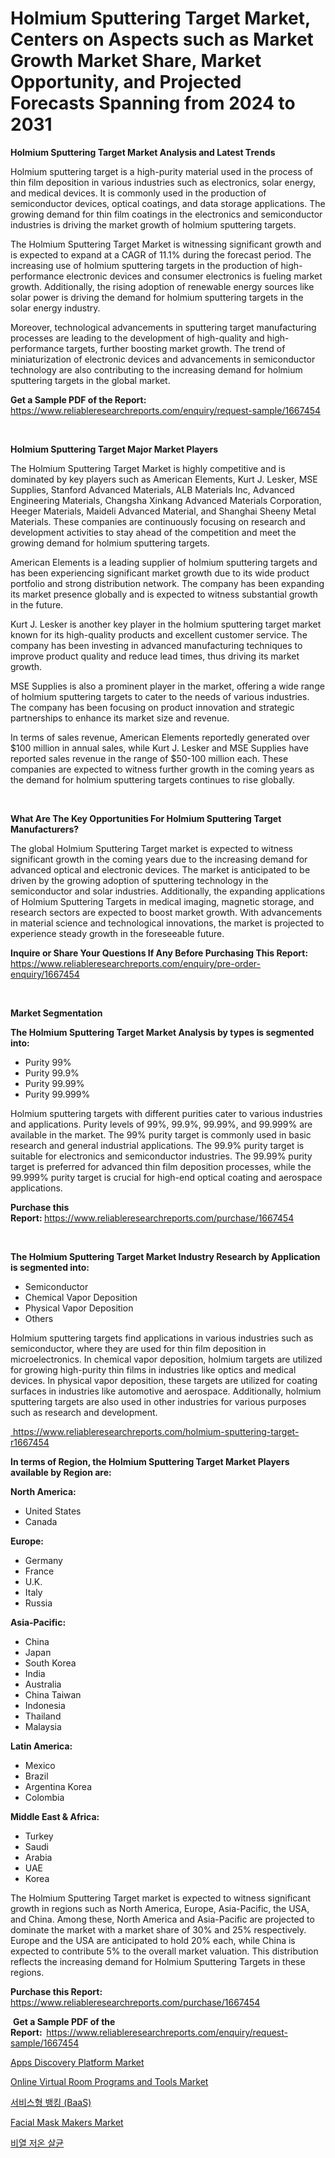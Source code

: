 <p><h1>Holmium Sputtering Target Market, Centers on Aspects such as Market Growth Market Share, Market Opportunity, and Projected Forecasts Spanning from 2024 to 2031</h1></p><p><strong>Holmium Sputtering Target Market Analysis and Latest Trends</strong></p>
<p><p>Holmium sputtering target is a high-purity material used in the process of thin film deposition in various industries such as electronics, solar energy, and medical devices. It is commonly used in the production of semiconductor devices, optical coatings, and data storage applications. The growing demand for thin film coatings in the electronics and semiconductor industries is driving the market growth of holmium sputtering targets.</p><p>The Holmium Sputtering Target Market is witnessing significant growth and is expected to expand at a CAGR of 11.1% during the forecast period. The increasing use of holmium sputtering targets in the production of high-performance electronic devices and consumer electronics is fueling market growth. Additionally, the rising adoption of renewable energy sources like solar power is driving the demand for holmium sputtering targets in the solar energy industry.</p><p>Moreover, technological advancements in sputtering target manufacturing processes are leading to the development of high-quality and high-performance targets, further boosting market growth. The trend of miniaturization of electronic devices and advancements in semiconductor technology are also contributing to the increasing demand for holmium sputtering targets in the global market.</p></p>
<p><strong>Get a Sample PDF of the Report:&nbsp;</strong> <a href="https://www.reliableresearchreports.com/enquiry/request-sample/1667454">https://www.reliableresearchreports.com/enquiry/request-sample/1667454</a></p>
<p>&nbsp;</p>
<p><strong>Holmium Sputtering Target Major Market Players</strong></p>
<p><p>The Holmium Sputtering Target Market is highly competitive and is dominated by key players such as American Elements, Kurt J. Lesker, MSE Supplies, Stanford Advanced Materials, ALB Materials Inc, Advanced Engineering Materials, Changsha Xinkang Advanced Materials Corporation, Heeger Materials, Maideli Advanced Material, and Shanghai Sheeny Metal Materials. These companies are continuously focusing on research and development activities to stay ahead of the competition and meet the growing demand for holmium sputtering targets.</p><p>American Elements is a leading supplier of holmium sputtering targets and has been experiencing significant market growth due to its wide product portfolio and strong distribution network. The company has been expanding its market presence globally and is expected to witness substantial growth in the future.</p><p>Kurt J. Lesker is another key player in the holmium sputtering target market known for its high-quality products and excellent customer service. The company has been investing in advanced manufacturing techniques to improve product quality and reduce lead times, thus driving its market growth.</p><p>MSE Supplies is also a prominent player in the market, offering a wide range of holmium sputtering targets to cater to the needs of various industries. The company has been focusing on product innovation and strategic partnerships to enhance its market size and revenue.</p><p>In terms of sales revenue, American Elements reportedly generated over $100 million in annual sales, while Kurt J. Lesker and MSE Supplies have reported sales revenue in the range of $50-100 million each. These companies are expected to witness further growth in the coming years as the demand for holmium sputtering targets continues to rise globally.</p></p>
<p>&nbsp;</p>
<p><strong>What Are The Key Opportunities For Holmium Sputtering Target Manufacturers?</strong></p>
<p><p>The global Holmium Sputtering Target market is expected to witness significant growth in the coming years due to the increasing demand for advanced optical and electronic devices. The market is anticipated to be driven by the growing adoption of sputtering technology in the semiconductor and solar industries. Additionally, the expanding applications of Holmium Sputtering Targets in medical imaging, magnetic storage, and research sectors are expected to boost market growth. With advancements in material science and technological innovations, the market is projected to experience steady growth in the foreseeable future.</p></p>
<p><strong>Inquire or Share Your Questions If Any Before Purchasing This Report:</strong> <a href="https://www.reliableresearchreports.com/enquiry/pre-order-enquiry/1667454">https://www.reliableresearchreports.com/enquiry/pre-order-enquiry/1667454</a></p>
<p>&nbsp;</p>
<p><strong>Market Segmentation</strong></p>
<p><strong>The Holmium Sputtering Target Market Analysis by types is segmented into:</strong></p>
<p><ul><li>Purity 99%</li><li>Purity 99.9%</li><li>Purity 99.99%</li><li>Purity 99.999%</li></ul></p>
<p><p>Holmium sputtering targets with different purities cater to various industries and applications. Purity levels of 99%, 99.9%, 99.99%, and 99.999% are available in the market. The 99% purity target is commonly used in basic research and general industrial applications. The 99.9% purity target is suitable for electronics and semiconductor industries. The 99.99% purity target is preferred for advanced thin film deposition processes, while the 99.999% purity target is crucial for high-end optical coating and aerospace applications.</p></p>
<p><strong>Purchase this Report:&nbsp;</strong><a href="https://www.reliableresearchreports.com/purchase/1667454">https://www.reliableresearchreports.com/purchase/1667454</a></p>
<p>&nbsp;</p>
<p><strong>The Holmium Sputtering Target Market Industry Research by Application is segmented into:</strong></p>
<p><ul><li>Semiconductor</li><li>Chemical Vapor Deposition</li><li>Physical Vapor Deposition</li><li>Others</li></ul></p>
<p><p>Holmium sputtering targets find applications in various industries such as semiconductor, where they are used for thin film deposition in microelectronics. In chemical vapor deposition, holmium targets are utilized for growing high-purity thin films in industries like optics and medical devices. In physical vapor deposition, these targets are utilized for coating surfaces in industries like automotive and aerospace. Additionally, holmium sputtering targets are also used in other industries for various purposes such as research and development.</p></p>
<p><a href="https://www.reliableresearchreports.com/holmium-sputtering-target-r1667454">&nbsp;https://www.reliableresearchreports.com/holmium-sputtering-target-r1667454</a></p>
<p><strong>In terms of Region, the Holmium Sputtering Target Market Players available by Region are:</strong></p>
<p>
    <p> <strong> North America: </strong>
        <ul>
            <li>United States</li>
            <li>Canada</li>
        </ul>
        </p> 
    <p> <strong> Europe: </strong>
        <ul>
            <li>Germany</li>
            <li>France</li>
            <li>U.K.</li>
            <li>Italy</li>
            <li>Russia</li>
        </ul>
        </p> 
    <p> <strong> Asia-Pacific: </strong>
        <ul>
            <li>China</li>
            <li>Japan</li>
            <li>South Korea</li>
            <li>India</li>
            <li>Australia</li>
            <li>China Taiwan</li>
            <li>Indonesia</li>
            <li>Thailand</li>
            <li>Malaysia</li>
        </ul>
        </p> 
    <p> <strong> Latin America: </strong>
        <ul>
            <li>Mexico</li>
            <li>Brazil</li>
            <li>Argentina Korea</li>
            <li>Colombia</li>
        </ul>
        </p> 
    <p> <strong> Middle East & Africa: </strong>
        <ul>
            <li>Turkey</li>
            <li>Saudi</li>
            <li>Arabia</li>
            <li>UAE</li>
            <li>Korea</li>
        </ul>
    </p>
    </p>
<p><p>The Holmium Sputtering Target market is expected to witness significant growth in regions such as North America, Europe, Asia-Pacific, the USA, and China. Among these, North America and Asia-Pacific are projected to dominate the market with a market share of 30% and 25% respectively. Europe and the USA are anticipated to hold 20% each, while China is expected to contribute 5% to the overall market valuation. This distribution reflects the increasing demand for Holmium Sputtering Targets in these regions.</p></p>
<p><strong>Purchase this Report: </strong><a href="https://www.reliableresearchreports.com/purchase/1667454">https://www.reliableresearchreports.com/purchase/1667454</a></p>
<p>&nbsp;<strong>Get a Sample PDF of the Report:&nbsp;&nbsp;</strong><a href="https://www.reliableresearchreports.com/enquiry/request-sample/1667454">https://www.reliableresearchreports.com/enquiry/request-sample/1667454</a></p>
<p><strong></strong></p>
<p><p><a href="https://github.com/kmatchooka/Market-Research-Report-List-2/blob/main/apps-discovery-platform-market.md">Apps Discovery Platform Market</a></p><p><a href="https://github.com/eeenafisainka/Market-Research-Report-List-2/blob/main/online-virtual-room-programs-and-tools-market.md">Online Virtual Room Programs and Tools Market</a></p><p><a href="https://github.com/amuji413411/Market-Research-Report-List-2/blob/main/331541482822.md">서비스형 뱅킹 (BaaS)</a></p><p><a href="https://github.com/liliskanaya73/Market-Research-Report-List-2/blob/main/facial-mask-makers-market.md">Facial Mask Makers Market</a></p><p><a href="https://github.com/risastia4/Market-Research-Report-List-2/blob/main/879098382823.md">비열 저온 살균</a></p></p>